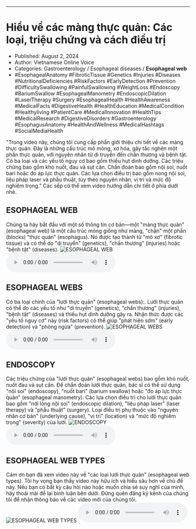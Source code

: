
---

# Hiểu về các màng thực quản: Các loại, triệu chứng và cách điều trị

- Published: August 2, 2024
- Author: Vietnamese Online Voice
- Categories: Gastroenterology / Esophageal diseases / **Esophageal web**
- #EsophagealAnatomy #FibroticTissue #Genetics #Injuries #Diseases #NutritionalDeficiencies #RiskFactors #EarlyDetection #Prevention #DifficultySwallowing #PainfulSwallowing #WeightLoss #Endoscopy #BariumSwallow #EsophagealManometry #EndoscopicDilation #LaserTherapy #Surgery #EsophagealHealth #HealthAwareness #MedicalFacts #DigestiveHealth #HealthEducation #MedicalCondition #Healthyliving #PatientCare #MedicalInnovation #HealthTips #MedicalResearch #DigestiveDisorders #Gastroenterology #EsophagusAnatomy #HealthAndWellness #MedicalHashtags #SocialMediaHealth

"Trong video này, chúng tôi cung cấp phần giới thiệu chi tiết về các màng thực quản. Đây là những cấu trúc mô mỏng, xơ hóa, gây tắc nghẽn một phần thực quản, với nguyên nhân từ di truyền đến chấn thương và bệnh tật. Có ba loại và các yếu tố nguy cơ bao gồm thiếu hụt dinh dưỡng. Các triệu chứng bao gồm khó nuốt, đau và sụt cân. Chẩn đoán bao gồm nội soi, nuốt bari hoặc đo áp lực thực quản. Các lựa chọn điều trị bao gồm nong nội soi, liệu pháp laser và phẫu thuật, tùy theo nguyên nhân, vị trí và mức độ nghiêm trọng." Các sếp có thể xem video hướng dẫn chi tiết ở phía dưới nhé.


## ESOPHAGEAL WEB

Chúng ta hãy bắt đầu với một số thông tin cơ bản—một "màng thực quản" (esophageal web) là một cấu trúc mỏng giống như màng, "chặn" một phần (blocks) "thực quản" (esophagus). Nó được tạo thành từ "mô xơ" (fibrotic tissue) và có thể do "di truyền" (genetics), "chấn thương" (injuries) hoặc "bệnh tật" (diseases).
![ESOPHAGEAL WEB](https://http-archiver-apis-production-80.schnworks.com/storage/images/transitions/2024-08-02/transition--11481790684-Montserrat-SemiBold-283593.jpg)
<audio controls>
    <source src="https://http-archiver-apis-production-80.schnworks.com/storage/storage/audio/file-25771918399.mp3" type="audio/mpeg">
</audio>



## ESOPHAGEAL WEBS

Có ba loại chính của "lưới thực quản" (esophageal webs):. Lưới thực quản có thể do các yếu tố như "di truyền" (genetics), "chấn thương" (injuries), "bệnh tật" (diseases) và thiếu hụt dinh dưỡng gây ra. Nhận thức được các "yếu tố nguy cơ" này (risk factors) có thể giúp "phát hiện sớm" (early detection) và "phòng ngừa" (prevention).
![ESOPHAGEAL WEBS](https://http-archiver-apis-production-80.schnworks.com/storage/images/transitions/2024-08-02/transition-41859581673-Montserrat-Bold-1A237E.jpg)
<audio controls>
    <source src="https://http-archiver-apis-production-80.schnworks.com/storage/storage/audio/file-3125775605.mp3" type="audio/mpeg">
</audio>



## ENDOSCOPY

Các triệu chứng của "lưới thực quản" (esophageal webs) bao gồm khó nuốt, nuốt đau và sụt cân. Để chẩn đoán lưới thực quản, bác sĩ có thể sử dụng "nội soi" (endoscopy), "nuốt bari" (barium swallow) hoặc "đo áp lực thực quản" (esophageal manometry). Các lựa chọn điều trị cho lưới thực quản bao gồm "nới lỏng nội soi" (endoscopic dilation), "liệu pháp laser" (laser therapy) và "phẫu thuật" (surgery). Loại điều trị phụ thuộc vào "nguyên nhân cơ bản" (underlying cause), "vị trí" (location) và "mức độ nghiêm trọng" (severity) của lưới.
![ENDOSCOPY](https://http-archiver-apis-production-80.schnworks.com/storage/images/transitions/2024-08-02/transition--7943917555-Montserrat-SemiBold-880E4F.jpg)
<audio controls>
    <source src="https://http-archiver-apis-production-80.schnworks.com/storage/storage/audio/file-27479764045.mp3" type="audio/mpeg">
</audio>



## ESOPHAGEAL WEB TYPES

Cảm ơn bạn đã xem video này về "các loại lưới thực quản" (esophageal web types). Tôi hy vọng bạn thấy video này hữu ích và hiểu sâu hơn về chủ đề này. Nếu bạn có bất kỳ câu hỏi nào hoặc muốn chia sẻ suy nghĩ của mình, hãy thoải mái để lại bình luận bên dưới. Đừng quên đăng ký kênh của chúng tôi để nhận thông báo về các video mới của chúng tôi.
![ESOPHAGEAL WEB TYPES](https://http-archiver-apis-production-80.schnworks.com/storage/images/transitions/2024-08-02/transition--13161299617-Montserrat-SemiBold-004895.jpg)
<audio controls>
    <source src="https://http-archiver-apis-production-80.schnworks.com/storage/storage/audio/file-19823402214.mp3" type="audio/mpeg">
</audio>


